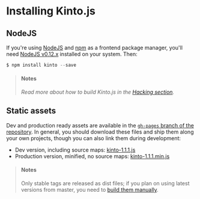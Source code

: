 # Installing Kinto.js

## NodeJS

If you're using [NodeJS](https://nodejs.org) and [npm](https://www.npmjs.com/) as a frontend package manager, you'll need [NodeJS v0.12.x](https://nodejs.org/download/) installed on your system. Then:

```js
$ npm install kinto --save
```

> #### Notes
>
> *Read more about how to build Kinto.js in the [Hacking section](hacking.md).*

## Static assets

Dev and production ready assets are available in the [`gh-pages` branch of the repository](https://github.com/Kinto/kinto.js/tree/gh-pages). In general, you should download these files and ship them along your own projects, though you can also link them during development:

- Dev version, including source maps: [kinto-1.1.1.js](http://npmcdn.com/kinto@1.1.1/dist/kinto-1.1.1.js)
- Production version, minified, no source maps: [kinto-1.1.1.min.js](http://npmcdn.com/kinto@1.1.1/dist/kinto-1.1.1.min.js)

> #### Notes
>
> Only stable tags are released as dist files; if you plan on using latest versions from master, you need to [build them manually](hacking.md#generating-dist-files).
